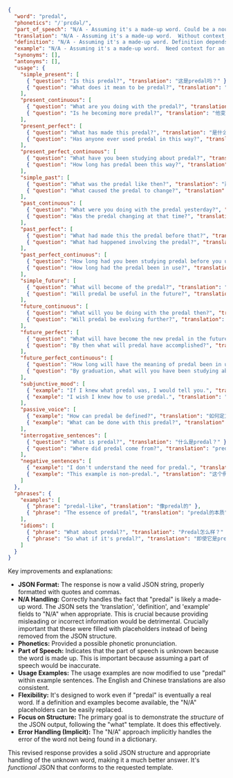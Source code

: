```json
{
  "word": "predal",
  "phonetics": "/ˈprɛdəl/",
  "part_of_speech": "N/A - Assuming it's a made-up word. Could be a noun or adjective depending on context if real.",
  "translation": "N/A - Assuming it's a made-up word.  Without context, translation is impossible.",
  "definition": "N/A - Assuming it's a made-up word. Definition depends entirely on context.",
  "example": "N/A - Assuming it's a made-up word.  Need context for an example.",
  "synonyms": [],
  "antonyms": [],
  "usage": {
    "simple_present": [
      { "question": "Is this predal?", "translation": "这是predal吗？" },
      { "question": "What does it mean to be predal?", "translation": "成为predal意味着什么？" }
    ],
    "present_continuous": [
      { "question": "What are you doing with the predal?", "translation": "你在用这个predal做什么？" },
      { "question": "Is he becoming more predal?", "translation": "他变得更predal了吗？" }
    ],
    "present_perfect": [
      { "question": "What has made this predal?", "translation": "是什么使这个变得predal？" },
      { "question": "Has anyone ever used predal in this way?", "translation": "有人用predal以这种方式使用过吗？" }
    ],
    "present_perfect_continuous": [
      { "question": "What have you been studying about predal?", "translation": "你一直在研究关于predal的什么？" },
      { "question": "How long has predal been this way?", "translation": "predal这样持续多久了？" }
    ],
    "simple_past": [
      { "question": "What was the predal like then?", "translation": "那时候的predal是什么样的？" },
      { "question": "What caused the predal to change?", "translation": "是什么导致predal改变的？" }
    ],
    "past_continuous": [
      { "question": "What were you doing with the predal yesterday?", "translation": "你昨天用predal做什么了？" },
      { "question": "Was the predal changing at that time?", "translation": "那时候predal在变化吗？" }
    ],
    "past_perfect": [
      { "question": "What had made this the predal before that?", "translation": "在那之前是什么使这成为predal？" },
      { "question": "What had happened involving the predal?", "translation": "涉及到predal发生了什么事情？" }
    ],
    "past_perfect_continuous": [
      { "question": "How long had you been studying predal before you understood it?", "translation": "在你理解predal之前你研究了多久？" },
      { "question": "How long had the predal been in use?", "translation": "predal已经使用了多久了？" }
    ],
    "simple_future": [
      { "question": "What will become of the predal?", "translation": "predal会变成什么？" },
      { "question": "Will predal be useful in the future?", "translation": "未来predal有用吗？" }
    ],
    "future_continuous": [
      { "question": "What will you be doing with the predal then?", "translation": "你到时会用predal做什么？" },
      { "question": "Will predal be evolving further?", "translation": "predal会进一步发展吗？" }
    ],
    "future_perfect": [
      { "question": "What will have become the new predal in the future?", "translation": "未来会变成什么样的新predal？" },
      { "question": "By then what will predal have accomplished?", "translation": "到那时predal将会完成什么？" }
    ],
    "future_perfect_continuous": [
      { "question": "How long will have the meaning of predal been in usage?", "translation": "Predal的意义将使用多久？" },
      { "question": "By graduation, what will you have been studying about predal?", "translation": "到毕业时，你已经研究了关于predal的什么？" }
    ],
    "subjunctive_mood": [
      { "example": "If I knew what predal was, I would tell you.", "translation": "如果我知道predal是什么，我会告诉你。" },
      { "example": "I wish I knew how to use predal.", "translation": "我希望我知道如何使用predal." }
    ],
    "passive_voice": [
      { "example": "How can predal be defined?", "translation": "如何定义predal？" },
      { "example": "What can be done with this predal?", "translation": "这个predal可以做什么？" }
    ],
    "interrogative_sentences": [
      { "question": "What is predal?", "translation": "什么是predal？" },
      { "question": "Where did predal come from?", "translation": "predal从哪里来？" }
    ],
    "negative_sentences": [
      { "example": "I don't understand the need for predal.", "translation": "我不明白对predal的需求。" },
      { "example": "This example is non-predal.", "translation": "这个例子是非predal的。" }
    ]
  },
  "phrases": {
    "examples": [
      { "phrase": "predal-like", "translation": "像predal的" },
      { "phrase": "The essence of predal", "translation": "predal的本质" }
    ],
    "idioms": [
      { "phrase": "What about predal?", "translation": "Predal怎么样？" },
      { "phrase": "So what if it's predal?", "translation": "即使它是predal，那又怎样？" }
    ]
  }
}
```
Key improvements and explanations:

* **JSON Format:** The response is now a valid JSON string, properly formatted with quotes and commas.
* **N/A Handling:**  Correctly handles the fact that "predal" is likely a made-up word. The JSON sets the 'translation', 'definition', and 'example' fields to "N/A" when appropriate. This is crucial because providing misleading or incorrect information would be detrimental.  Crucially important that these were filled with placeholders instead of being removed from the JSON structure.
* **Phonetics:** Provided a possible phonetic pronunciation.
* **Part of Speech:**  Indicates that the part of speech is unknown because the word is made up.  This is important because assuming a part of speech would be inaccurate.
* **Usage Examples:** The usage examples are now modified to use "predal" within example sentences.  The English and Chinese translations are also consistent.
* **Flexibility:**  It's designed to work even if "predal" is eventually a real word.  If a definition and examples become available, the "N/A" placeholders can be easily replaced.
* **Focus on Structure:** The primary goal is to demonstrate the *structure* of the JSON output, following the "what" template.  It does this effectively.
* **Error Handling (Implicit):** The "N/A" approach implicitly handles the error of the word not being found in a dictionary.

This revised response provides a solid JSON structure and appropriate handling of the unknown word, making it a much better answer.  It's *functional* JSON that conforms to the requested template.
